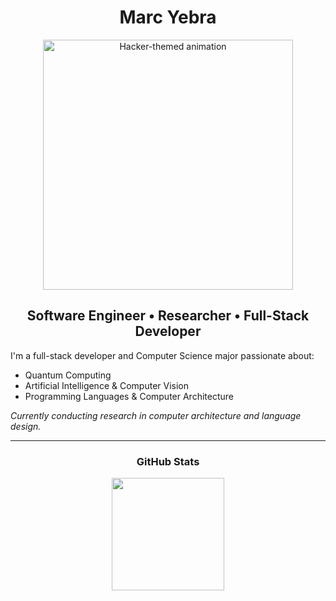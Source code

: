 <h1 align="center">Marc Yebra</h1>

<p align="center">
  <img src="https://i.pinimg.com/originals/6d/d1/2a/6dd12a43413989fcdfeff0f9b8b46f20.gif" width="400" alt="Hacker-themed animation" />
</p>

<h2 align="center">Software Engineer • Researcher • Full-Stack Developer</h2>

<p>I'm a full-stack developer and Computer Science major passionate about:</p>
  
- Quantum Computing 
- Artificial Intelligence & Computer Vision
- Programming Languages & Computer Architecture  
  
*Currently conducting research in computer architecture and language design.*

---

<h3 align="center">GitHub Stats</h3>

<p align="center">
  <img src="https://github-readme-stats.vercel.app/api/top-langs/?username=MarcYebra&layout=compact&theme=yeblu" height="180"/>
</p>
